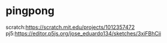 # pingpong

scratch:https://scratch.mit.edu/projects/1012357472
pj5:https://editor.p5js.org/jose_eduardo134/sketches/3xiFBhCii
